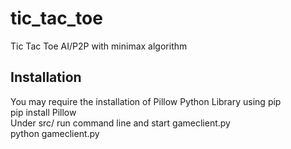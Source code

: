 # tic_tac_toe
Tic Tac Toe AI/P2P with minimax algorithm

## Installation
You may require the installation of Pillow Python Library using pip<br />
pip install Pillow<br />
Under src/ run command line and start gameclient.py<br />
python gameclient.py<br />
